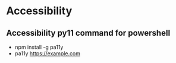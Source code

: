 # Accessibility

## Accessibility py11 command for powershell
- npm install -g pa11y
- pa11y https://example.com
